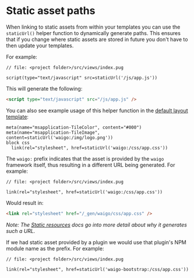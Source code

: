 # Static asset paths

When linking to static assets from within your templates you can use the `staticUrl()` helper function to dynamically generate paths. This ensures that if you change where static assets are stored in future you don't have to then update your templates.

For example:

```pug
// file: <project folder>/src/views/index.pug

script(type="text/javascript" src=staticUrl('/js/app.js'))
```

This will generate the following:

```html
<script type="text/javascript" src="/js/app.js" />
```

You can also see example usage of this helper function in the [default layout template](https://github.com/waigo/waigo/blob/master/src/views/_layout.pug):

```pug
meta(name="msapplication-TileColor", content="#000")
meta(name="msapplication-TileImage", content=staticUrl('waigo:/img/logo.png'))
block css
  link(rel="stylesheet", href=staticUrl('waigo:/css/app.css'))
```

The `waigo:` prefix indicates that the asset is provided by the `waigo` framework itself, thus resulting in a different URL being generated. For example:

```pug
// file: <project folder>/src/views/index.pug

link(rel="stylesheet", href=staticUrl('waigo:/css/app.css'))
```

Would result in:

```html
<link rel="stylesheet" href="/_gen/waigo/css/app.css" />
```

_Note: The [Static resources](../StaticResources/) docs go into more detail about why it generates such a URL._

If we had static asset provided by a plugin we would use that plugin's NPM module name as the prefix. For example:

```pug
// file: <project folder>/src/views/index.pug

link(rel="stylesheet", href=staticUrl('waigo-bootstrap:/css/app.css'))
```

